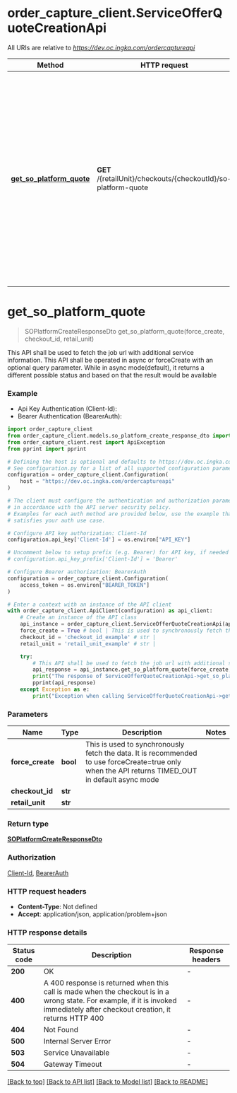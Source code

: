 # order_capture_client.ServiceOfferQuoteCreationApi

All URIs are relative to *https://dev.oc.ingka.com/ordercaptureapi*

Method | HTTP request | Description
------------- | ------------- | -------------
[**get_so_platform_quote**](ServiceOfferQuoteCreationApi.md#get_so_platform_quote) | **GET** /{retailUnit}/checkouts/{checkoutId}/so-platform-quote | This API shall be used to fetch the job url with additional service information. This API shall be operated in async or forceCreate with an optional query parameter. While in async mode(default), it returns a different possible status and based on that the result would be available


# **get_so_platform_quote**
> SOPlatformCreateResponseDto get_so_platform_quote(force_create, checkout_id, retail_unit)

This API shall be used to fetch the job url with additional service information. This API shall be operated in async or forceCreate with an optional query parameter. While in async mode(default), it returns a different possible status and based on that the result would be available

### Example

* Api Key Authentication (Client-Id):
* Bearer Authentication (BearerAuth):

```python
import order_capture_client
from order_capture_client.models.so_platform_create_response_dto import SOPlatformCreateResponseDto
from order_capture_client.rest import ApiException
from pprint import pprint

# Defining the host is optional and defaults to https://dev.oc.ingka.com/ordercaptureapi
# See configuration.py for a list of all supported configuration parameters.
configuration = order_capture_client.Configuration(
    host = "https://dev.oc.ingka.com/ordercaptureapi"
)

# The client must configure the authentication and authorization parameters
# in accordance with the API server security policy.
# Examples for each auth method are provided below, use the example that
# satisfies your auth use case.

# Configure API key authorization: Client-Id
configuration.api_key['Client-Id'] = os.environ["API_KEY"]

# Uncomment below to setup prefix (e.g. Bearer) for API key, if needed
# configuration.api_key_prefix['Client-Id'] = 'Bearer'

# Configure Bearer authorization: BearerAuth
configuration = order_capture_client.Configuration(
    access_token = os.environ["BEARER_TOKEN"]
)

# Enter a context with an instance of the API client
with order_capture_client.ApiClient(configuration) as api_client:
    # Create an instance of the API class
    api_instance = order_capture_client.ServiceOfferQuoteCreationApi(api_client)
    force_create = True # bool | This is used to synchronously fetch the data. It is recommended to use forceCreate=true only when the API returns TIMED_OUT in default async mode
    checkout_id = 'checkout_id_example' # str | 
    retail_unit = 'retail_unit_example' # str | 

    try:
        # This API shall be used to fetch the job url with additional service information. This API shall be operated in async or forceCreate with an optional query parameter. While in async mode(default), it returns a different possible status and based on that the result would be available
        api_response = api_instance.get_so_platform_quote(force_create, checkout_id, retail_unit)
        print("The response of ServiceOfferQuoteCreationApi->get_so_platform_quote:\n")
        pprint(api_response)
    except Exception as e:
        print("Exception when calling ServiceOfferQuoteCreationApi->get_so_platform_quote: %s\n" % e)
```



### Parameters


Name | Type | Description  | Notes
------------- | ------------- | ------------- | -------------
 **force_create** | **bool**| This is used to synchronously fetch the data. It is recommended to use forceCreate&#x3D;true only when the API returns TIMED_OUT in default async mode | 
 **checkout_id** | **str**|  | 
 **retail_unit** | **str**|  | 

### Return type

[**SOPlatformCreateResponseDto**](SOPlatformCreateResponseDto.md)

### Authorization

[Client-Id](../README.md#Client-Id), [BearerAuth](../README.md#BearerAuth)

### HTTP request headers

 - **Content-Type**: Not defined
 - **Accept**: application/json, application/problem+json

### HTTP response details

| Status code | Description | Response headers |
|-------------|-------------|------------------|
**200** | OK |  -  |
**400** | A 400 response is returned when this call is made when the checkout is in a wrong state. For example, if it is invoked immediately after checkout creation, it returns HTTP 400 |  -  |
**404** | Not Found |  -  |
**500** | Internal Server Error |  -  |
**503** | Service Unavailable |  -  |
**504** | Gateway Timeout |  -  |

[[Back to top]](#) [[Back to API list]](../README.md#documentation-for-api-endpoints) [[Back to Model list]](../README.md#documentation-for-models) [[Back to README]](../README.md)

